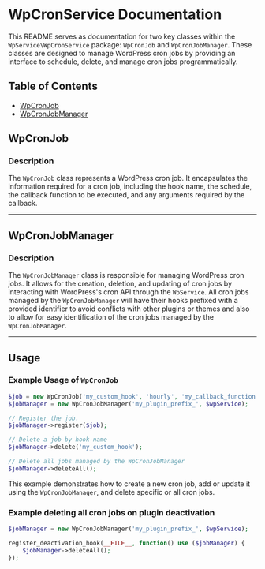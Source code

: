 # WpCronService Documentation

This README serves as documentation for two key classes within the `WpService\WpCronService` package: `WpCronJob` and `WpCronJobManager`. These classes are designed to manage WordPress cron jobs by providing an interface to schedule, delete, and manage cron jobs programmatically.

## Table of Contents
- [WpCronJob](#wpcronjob)
- [WpCronJobManager](#wpcronjobmanager)
  
## WpCronJob

### Description
The `WpCronJob` class represents a WordPress cron job. It encapsulates the information required for a cron job, including the hook name, the schedule, the callback function to be executed, and any arguments required by the callback. 

---

## WpCronJobManager

### Description
The `WpCronJobManager` class is responsible for managing WordPress cron jobs. It allows for the creation, deletion, and updating of cron jobs by interacting with WordPress's cron API through the `WpService`. All cron jobs managed by the `WpCronJobManager` will have their hooks prefixed with a provided identifier to avoid conflicts with other plugins or themes and also to allow for easy identification of the cron jobs managed by the `WpCronJobManager`.

---

## Usage

### Example Usage of `WpCronJob`

```php
$job = new WpCronJob('my_custom_hook', 'hourly', 'my_callback_function', ['arg1', 'arg2']);
$jobManager = new WpCronJobManager('my_plugin_prefix_', $wpService);

// Register the job.
$jobManager->register($job);

// Delete a job by hook name
$jobManager->delete('my_custom_hook');

// Delete all jobs managed by the WpCronJobManager
$jobManager->deleteAll();
```

This example demonstrates how to create a new cron job, add or update it using the `WpCronJobManager`, and delete specific or all cron jobs.


### Example deleting all cron jobs on plugin deactivation

```php
$jobManager = new WpCronJobManager('my_plugin_prefix_', $wpService);

register_deactivation_hook(__FILE__, function() use ($jobManager) {
    $jobManager->deleteAll();
});
```
